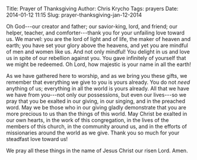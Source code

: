 Title: Prayer of Thanksgiving
Author: Chris Krycho
Tags: prayers
Date: 2014-01-12 11:15
Slug: prayer-thanksgiving-jan-12-2014

Oh God---our creator and father; our savior-king, lord, and friend; our helper, teacher, and comforter---thank you for your unfailing love toward us. We marvel: you are the lord of light and of life, the maker of heaven and earth; you have set your glory above the heavens, and yet you are mindful of men and women like us. And not only mindful! You delight in us and love us in spite of our rebellion against you. You gave infinitely of yourself that we might be redeemed. Oh Lord, how majestic is your name in all the earth!

As we have gathered here to worship, and as we bring you these gifts, we remember that everything we give to you is yours already. You do not *need* anything of us; everything in all the world is yours already. All that we have we have from you---not only our possessions, but even our lives---so we pray that you be exalted in our giving, in our singing, and in the preached word. May we be those who in our giving gladly demonstrate that you are more precious to us than the things of this world. May Christ be exalted in our own hearts, in the work of this congregation, in the lives of the members of this church, in the community around us, and in the efforts of missionaries around the world as we give. Thank you so much for your steadfast love toward us!

We pray all these things in the name of Jesus Christ our risen Lord. Amen.